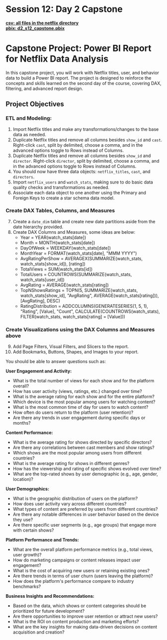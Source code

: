 # Session 12: Day 2 Capstone

[**csv: all files in the netflix directory**](https://github.com/dave-melillo/advanced_powerbi/tree/main/data/netflix)</br>
[**pbix: d2_s12_capstone.pbix**](https://github.com/dave-melillo/advanced_powerbi/blob/main/pbix_files/d2_s12_capstone.pbix)</br>

# Capstone Project: Power BI Report for Netflix Data Analysis

In this capstone project, you will work with Netflix titles, user, and behavior data to build a Power BI report. The project is designed to reinforce the concepts and skills learned on the second day of the course, covering DAX, filtering, and advanced report design.

## Project Objectives

### ETL and Modeling:

1. Import Netflix titles and make any transformations/changes to the base data as needed.
2. Duplicate Netflix titles and remove all columns besides `show_id` and `cast`. Right-click `cast`, split by delimited, choose a comma, and in the advanced options toggle to Rows instead of Columns.
3. Duplicate Netflix titles and remove all columns besides `show_id` and `director`. Right-click `director`, split by delimited, choose a comma, and in the advanced options toggle to Rows instead of Columns.
4. You should now have three data objects: `netflix_titles`, `cast`, and `directors`.
5. Import `netflix_users` and `watch_stats`, making sure to do basic data quality checks and transformations as needed.
6. Associate each data object to one another using the Primary and Foreign Keys to create a star schema data model.

### Create DAX Tables, Columns, and Measures

7. Create a `date_dim` table and create new date partitions aside from the date hierarchy provided.
8. Create DAX Columns and Measures, some ideas are below:
   - Year = YEAR(watch_stats[date])
   - Month = MONTH(watch_stats[date])
   - DayOfWeek = WEEKDAY(watch_stats[date])
   - MonthYear = FORMAT(watch_stats[date], "MMM YYYY")
   - AvgRatingPerShow = AVERAGEX(SUMMARIZE(watch_stats, watch_stats[show_id]), [rating])
   - TotalViews = SUM(watch_stats[id])
   - TotalUsers = COUNTROWS(SUMMARIZE(watch_stats, watch_stats[user_id])
   - AvgRating = AVERAGE(watch_stats[rating])
   - TopNShowsRatings = TOPN(5, SUMMARIZE(watch_stats, watch_stats[show_id], "AvgRating", AVERAGE(watch_stats[rating])), [AvgRating], DESC)
   - RatingDistribution = ADDCOLUMNS(GENERATESERIES(1, 5, 1), "Rating", [Value], "Count", CALCULATE(COUNTROWS(watch_stats), FILTER(watch_stats, watch_stats[rating] = [Value]))
  
### Create Visualizations using the DAX Columns and Measures above

9. Add Page Filters, Visual Filters, and Slicers to the report.
10. Add Bookmarks, Buttons, Shapes, and Images to your report.

You should be able to answer questions such as:

**User Engagement and Activity:**

- What is the total number of views for each show and for the platform overall?
- How has user activity (views, ratings, etc.) changed over time?
- What is the average rating for each show and for the entire platform?
- Which device is the most popular among users for watching content?
- What is the most common time of day for users to watch content?
- How often do users return to the platform (user retention)?
- Are there any trends in user engagement during specific days or months?

**Content Performance:**

- What is the average rating for shows directed by specific directors?
- Are there any correlations between cast members and show ratings?
- Which shows are the most popular among users from different countries?
- What is the average rating for shows in different genres?
- How has the viewership and rating of specific shows evolved over time?
- What are the top-rated shows by user demographic (e.g., age, gender, location)?

**User Demographics:**

- What is the geographic distribution of users on the platform?
- How does user activity vary across different countries?
- What types of content are preferred by users from different countries?
- Are there any notable differences in user behavior based on the device they use?
- Are there specific user segments (e.g., age groups) that engage more with certain shows?

**Platform Performance and Trends:**

- What are the overall platform performance metrics (e.g., total views, user growth)?
- How do marketing campaigns or content releases impact user engagement?
- What is the cost of acquiring new users or retaining existing ones?
- Are there trends in terms of user churn (users leaving the platform)?
- How does the platform's performance compare to industry benchmarks?

**Business Insights and Recommendations:**

- Based on the data, which shows or content categories should be prioritized for future development?
- Are there opportunities to improve user retention or attract new users?
- What is the ROI on content production and marketing efforts?
- What are the key insights for making data-driven decisions on content acquisition and creation?

